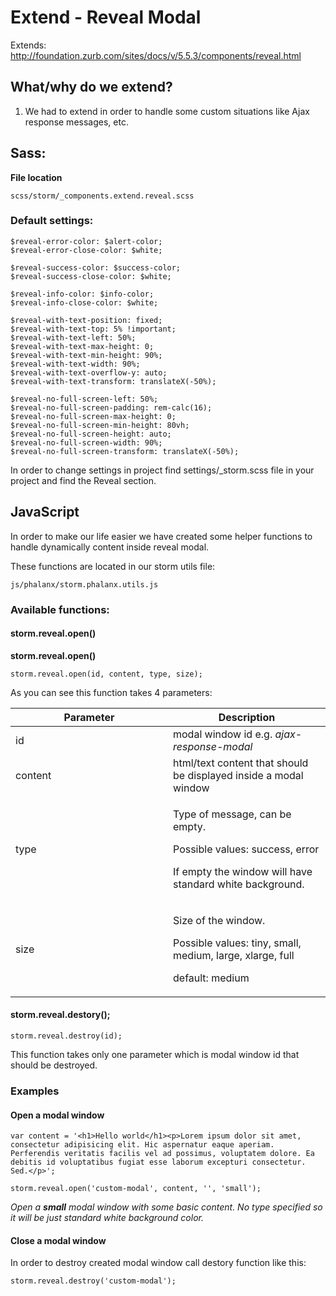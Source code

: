 #  Extend - Reveal Modal 

Extends: <http://foundation.zurb.com/sites/docs/v/5.5.3/components/reveal.html>

## What/why do we extend?

1.  We had to extend in order to handle some custom situations like Ajax response messages, etc.

## Sass:

**File location**

``` 
scss/storm/_components.extend.reveal.scss
```

### Default settings:

``` 
$reveal-error-color: $alert-color;
$reveal-error-close-color: $white;

$reveal-success-color: $success-color;
$reveal-success-close-color: $white;

$reveal-info-color: $info-color;
$reveal-info-close-color: $white;

$reveal-with-text-position: fixed;
$reveal-with-text-top: 5% !important;
$reveal-with-text-left: 50%;
$reveal-with-text-max-height: 0;
$reveal-with-text-min-height: 90%;
$reveal-with-text-width: 90%;
$reveal-with-text-overflow-y: auto;
$reveal-with-text-transform: translateX(-50%);

$reveal-no-full-screen-left: 50%;
$reveal-no-full-screen-padding: rem-calc(16);
$reveal-no-full-screen-max-height: 0;
$reveal-no-full-screen-min-height: 80vh;
$reveal-no-full-screen-height: auto;
$reveal-no-full-screen-width: 90%;
$reveal-no-full-screen-transform: translateX(-50%);
```

In order to change settings in project find settings/\_storm.scss file in your project and find the Reveal section.

## JavaScript

In order to make our life easier we have created some helper functions to handle dynamically content inside reveal modal.

These functions are located in our storm utils file:

``` 
js/phalanx/storm.phalanx.utils.js
```

### Available functions:

#### storm.reveal.open()

**storm.reveal.open()**

``` 
storm.reveal.open(id, content, type, size);
```

As you can see this function takes 4 parameters:

<table>
<colgroup>
<col style="width: 50%" />
<col style="width: 50%" />
</colgroup>
<thead>
<tr class="header">
<th>Parameter</th>
<th>Description</th>
</tr>
</thead>
<tbody>
<tr>
<td>id</td>
<td>modal window id e.g. <em>ajax-response-modal</em></td>
</tr>
<tr>
<td>content</td>
<td>html/text content that should be displayed inside a modal window</td>
</tr>
<tr>
<td>type</td>
<td><p>Type of message, can be empty.</p>
<p>Possible values: success, error</p>
<p>If empty the window will have standard white background.</p></td>
</tr>
<tr>
<td>size</td>
<td><p>Size of the window.</p>
<p>Possible values: tiny, small, medium, large, xlarge, full</p>
<p>default: medium</p></td>
</tr>
</tbody>
</table>

#### storm.reveal.destory();

``` 
storm.reveal.destroy(id);
```

This function takes only one parameter which is modal window id that should be destroyed.

### Examples

#### Open a modal window

``` 
var content = '<h1>Hello world</h1><p>Lorem ipsum dolor sit amet, consectetur adipisicing elit. Hic aspernatur eaque aperiam. Perferendis veritatis facilis vel ad possimus, voluptatem dolore. Ea debitis id voluptatibus fugiat esse laborum excepturi consectetur. Sed.</p>';

storm.reveal.open('custom-modal', content, '', 'small');
```

*Open a **small** modal window with some basic content. No type specified so it will be just standard white background color.*

#### Close a modal window

In order to destroy created modal window call destory function like this:

``` 
storm.reveal.destroy('custom-modal');
```
